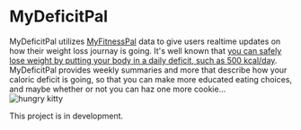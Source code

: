 # MyDeficitPal

MyDeficitPal utilizes [MyFitnessPal](http://www.myfitnesspal.com) data to give users realtime updates on how their weight loss journay is going. It's well known that [you can safely lose weight by putting your body in a daily deficit, such as 500 kcal/day](http://www.acaloriecounter.com/diet/calorie-deficit-to-lose-weight/). MyDeficitPal provides weekly summaries and more that describe how your caloric deficit is going, so that you can make more educated eating choices, and maybe whether or not you can haz one more cookie...  
![hungry kitty](https://cdn.meme.am/instances/66047872.jpg)

This project is in development. 
